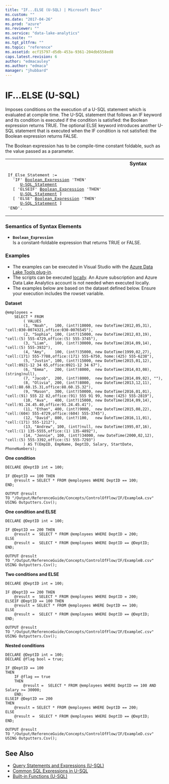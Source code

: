 ```yaml
---
title: "IF...ELSE (U-SQL) | Microsoft Docs"
ms.custom: ""
ms.date: "2017-04-26"
ms.prod: "azure"
ms.reviewer: ""
ms.service: "data-lake-analytics"
ms.suite: ""
ms.tgt_pltfrm: ""
ms.topic: "reference"
ms.assetid: ecf15797-d5db-453a-9361-204db6558ed8
caps.latest.revision: 6
author: "edmacauley"
ms.author: "edmaca"
manager: "jhubbard"
---
```

# IF...ELSE (U-SQL)
Imposes conditions on the execution of a U-SQL statement which is evaluated at compile time. The U-SQL statement that follows an IF keyword and its condition is executed if the condition is satisfied: the Boolean expression returns TRUE. The optional ELSE keyword introduces another U-SQL statement that is executed when the IF condition is not satisfied: the Boolean expression returns FALSE.

The Boolean expression has to be compile-time constant foldable, such as the value passed as a parameter.

<table><th>Syntax</th><tr><td><pre>
If_Else_Statement :=                                                                                      
  'IF' <a href="#bool_expr">Boolean_Expression</a> 'THEN'
     <a href="query-statements-and-expressions-u-sql.md">U-SQL_Statement</a> 
  [ 'ELSEIF' <a href="#bool_expr">Boolean_Expression</a> 'THEN'
     <a href="query-statements-and-expressions-u-sql.md">U-SQL_Statement</a> ]
  [ 'ELSE' <a href="#bool_expr">Boolean_Expression</a> 'THEN'
     <a href="query-statements-and-expressions-u-sql.md">U-SQL_Statement</a> ]
'END'.     
</pre></td></tr></table>

### Semantics of Syntax Elements    
- <a name="bool_expr"></a>**`Boolean_Expression`**  
Is a constant-foldable expression that returns TRUE or FALSE.    

### Examples    
- The examples can be executed in Visual Studio with the [Azure Data Lake Tools plug-in](https://www.microsoft.com/download/details.aspx?id=49504).  
- The scripts can be executed [locally](https://docs.microsoft.com/azure/data-lake-analytics/data-lake-analytics-data-lake-tools-get-started#run-u-sql-locally).  An Azure subscription and Azure Data Lake Analytics account is not needed when executed locally.
- The examples below are based on the dataset defined below.  Ensure your execution includes the rowset variable.  

**Dataset**   
```
@employees = 
    SELECT * FROM 
        ( VALUES
        (1, "Noah",   100, (int?)10000, new DateTime(2012,05,31), "cell:030-0074321,office:030-0076545"),
        (2, "Sophia", 100, (int?)15000, new DateTime(2012,03,19), "cell:(5) 555-4729,office:(5) 555-3745"),
        (3, "Liam",   100, (int?)30000, new DateTime(2014,09,14), "cell:(5) 555-3932"),
        (4, "Amy",    100, (int?)35000, new DateTime(1999,02,27), "cell:(171) 555-7788,office:(171) 555-6750, home:(425) 555-6238"),
        (5, "Justin", 100, (int?)15000, new DateTime(2015,01,12), "cell:0921-12 34 65,office:0921-12 34 67"),
        (6, "Emma",   200, (int?)8000,  new DateTime(2014,03,08), (string)null),
        (7, "Jacob",  200, (int?)8000,  new DateTime(2014,09,02), ""),
        (8, "Olivia", 200, (int?)8000,  new DateTime(2013,12,11), "cell:88.60.15.31,office:88.60.15.32"),
        (9, "Mason",  300, (int?)50000, new DateTime(2016,01,01), "cell:(91) 555 22 82,office:(91) 555 91 99, home:(425) 555-2819"),
        (10, "Ava",   400, (int?)15000, new DateTime(2014,09,14), "cell:91.24.45.40,office:91.24.45.41"),
        (11, "Ethan", 400, (int?)9000,  new DateTime(2015,08,22), "cell:(604) 555-4729,office:(604) 555-3745"),
        (12, "David", 800, (int?)100,   new DateTime(2016,11,01), "cell:(171) 555-1212"),
        (13, "Andrew", 100, (int?)null, new DateTime(1995,07,16), "cell:(1) 135-5555,office:(1) 135-4892"),
        (14, "Jennie", 100, (int?)34000, new DateTime(2000,02,12), "cell:(5) 555-3392,office:(5) 555-7293")
        ) AS T(EmpID, EmpName, DeptID, Salary, StartDate, PhoneNumbers);
```

**One condition**   
```
DECLARE @DeptID int = 100;

IF @DeptID == 100 THEN
    @result = SELECT * FROM @employees WHERE DeptID == 100;
END;

OUTPUT @result
TO "/Output/ReferenceGuide/Concepts/ControlOfFlow/IF/ExampleA.csv"
USING Outputters.Csv();
```

**One condition and ELSE**   
```
DECLARE @DeptID int = 100;

IF @DeptID == 200 THEN
    @result =  SELECT * FROM @employees WHERE DeptID = 200;
ELSE 
    @result =  SELECT * FROM @employees WHERE DeptID == @DeptID;
END;

OUTPUT @result
TO "/Output/ReferenceGuide/Concepts/ControlOfFlow/IF/ExampleB.csv"
USING Outputters.Csv();
```

**Two conditions and ELSE**   
```
DECLARE @DeptID int = 100;

IF @DeptID == 200 THEN
    @result =  SELECT * FROM @employees WHERE DeptID = 200;
ELSEIF @DeptID == 100 THEN
    @result = SELECT * FROM @employees WHERE DeptID == 100;
ELSE 
    @result =  SELECT * FROM @employees WHERE DeptID == @DeptID;
END;

OUTPUT @result
TO "/Output/ReferenceGuide/Concepts/ControlOfFlow/IF/ExampleC.csv"
USING Outputters.Csv();
```

**Nested conditions**   
```
DECLARE @DeptID int = 100;
DECLARE @flag bool = true;

IF @DeptID == 100 
THEN
    IF @flag == true 
    THEN
        @result =  SELECT * FROM @employees WHERE DeptID == 100 AND Salary >= 30000;
    END;
ELSEIF @DeptID == 200 
THEN
    @result = SELECT * FROM @employees WHERE DeptID == 200;
ELSE 
    @result =  SELECT * FROM @employees WHERE DeptID == @DeptID;
END;

OUTPUT @result
TO "/Output/ReferenceGuide/Concepts/ControlOfFlow/IF/ExampleD.csv"
USING Outputters.Csv();
```

## See Also
* [Query Statements and Expressions (U-SQL)](../USQL/query-statements-and-expressions-u-sql.md)
* [Common SQL Expressions in U-SQL](../USQL/common-sql-expressions-in-u-sql.md)
* [Built-in Functions (U-SQL)](../USQL/built-in-functions-u-sql.md) 